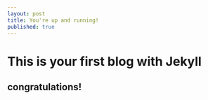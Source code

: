 ```yaml
---
layout: post
title: You're up and running!
published: true
---
```

# This is your first blog with Jekyll

## congratulations!

